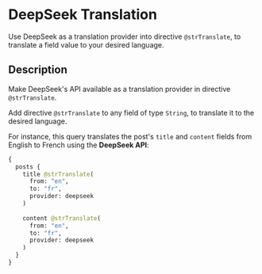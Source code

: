 # DeepSeek Translation

Use DeepSeek as a translation provider into directive `@strTranslate`, to translate a field value to your desired language.

## Description

Make DeepSeek's API available as a translation provider in directive `@strTranslate`.

Add directive `@strTranslate` to any field of type `String`, to translate it to the desired language.

For instance, this query translates the post's `title` and `content` fields from English to French using the **DeepSeek API**:

```graphql
{
  posts {
    title @strTranslate(
      from: "en",
      to: "fr",
      provider: deepseek
    )
    
    content @strTranslate(
      from: "en",
      to: "fr",
      provider: deepseek
    )
  }
}
```
